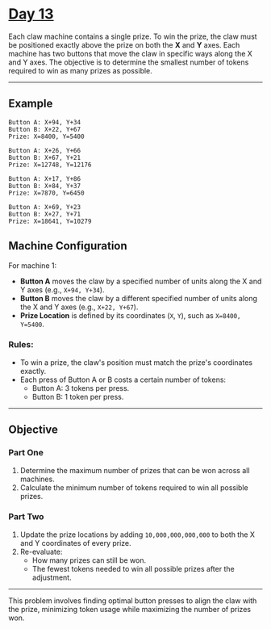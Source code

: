 # [Day 13](https://adventofcode.com/2024/day/13)

Each claw machine contains a single prize. To win the prize, the claw must be positioned exactly above the prize on both the **X** and **Y** axes. Each machine has two buttons that move the claw in specific ways along the X and Y axes. The objective is to determine the smallest number of tokens required to win as many prizes as possible.

---

## Example
```
Button A: X+94, Y+34
Button B: X+22, Y+67
Prize: X=8400, Y=5400

Button A: X+26, Y+66
Button B: X+67, Y+21
Prize: X=12748, Y=12176

Button A: X+17, Y+86
Button B: X+84, Y+37
Prize: X=7870, Y=6450

Button A: X+69, Y+23
Button B: X+27, Y+71
Prize: X=18641, Y=10279
```

## Machine Configuration

For machine 1:
- **Button A** moves the claw by a specified number of units along the X and Y axes (e.g., `X+94, Y+34`).
- **Button B** moves the claw by a different specified number of units along the X and Y axes (e.g., `X+22, Y+67`).
- **Prize Location** is defined by its coordinates (`X`, `Y`), such as `X=8400, Y=5400`.

### Rules:
- To win a prize, the claw's position must match the prize's coordinates exactly.
- Each press of Button A or B costs a certain number of tokens:
  - Button A: 3 tokens per press.
  - Button B: 1 token per press.

---

## Objective

### Part One
1. Determine the maximum number of prizes that can be won across all machines.
2. Calculate the minimum number of tokens required to win all possible prizes.

### Part Two
1. Update the prize locations by adding `10,000,000,000,000` to both the X and Y coordinates of every prize.
2. Re-evaluate:
   - How many prizes can still be won.
   - The fewest tokens needed to win all possible prizes after the adjustment. 

---

This problem involves finding optimal button presses to align the claw with the prize, minimizing token usage while maximizing the number of prizes won.